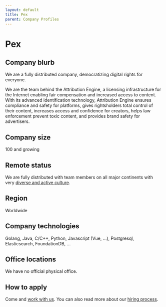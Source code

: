 ```yaml
---
layout: default
title: Pex
parent: Company Profiles
---
```


# Pex

## Company blurb

We are a fully distributed company, democratizing digital rights for everyone.

We are the team behind the Attribution Engine, a licensing infrastructure for the Internet enabling fair compensation and increased access to content. With its advanced identification technology, Attribution Engine ensures compliance and safety for platforms, gives rightsholders total control of their content, increases access and confidence for creators, helps law enforcement prevent toxic content, and provides brand safety for advertisers.

## Company size

100 and growing

## Remote status

We are fully distributed with team members on all major continents with very [diverse and active culture](https://pex.com/blog/pex-culture-focusing-on-what-really-matters/).

## Region

Worldwide

## Company technologies

Golang, Java, C/C++, Python, Javascript (Vue, ...), Postgresql, Elasticsearch, FoundationDB, ...

## Office locations

We have no official physical office.

## How to apply

Come and [work with us](https://pex.com/careers/). You can also read more about our [hiring process](https://pex.com/blog/interviewing-at-pex-heres-what-you-can-expect-hiring-process/).
